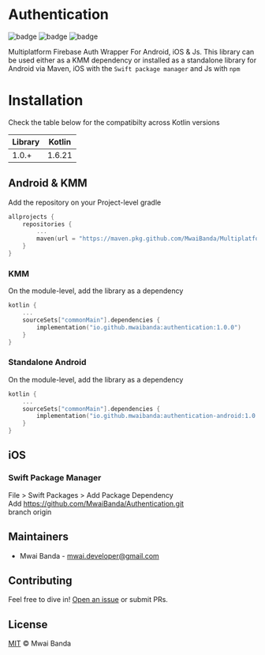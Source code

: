 # Authentication

![badge][badge-android]
![badge][badge-ios]
![badge][badge-js]

Multiplatform Firebase Auth Wrapper For Android, iOS & Js. This library can be used either as a KMM dependency or installed as a standalone library for Android via Maven, iOS with the `Swift package manager` and Js with `npm`

# Installation

Check the table below for the compatibilty across Kotlin versions

| Library    | Kotlin  |
| ---------- | ------- |
| 1.0.+      | 1.6.21  |

## Android & KMM

Add the repository on your Project-level gradle
```kotlin
allprojects {
    repositories {
        ...
        maven(url = "https://maven.pkg.github.com/MwaiBanda/Multiplatform-Auth")
    }
}
```

### KMM

On the module-level, add the library as a dependency

```kotlin
kotlin {
    ...
    sourceSets["commonMain"].dependencies {
        implementation("io.github.mwaibanda:authentication:1.0.0")
    }
}
```

### Standalone Android 

On the module-level, add the library as a dependency

```kotlin
kotlin {
    ...
    sourceSets["commonMain"].dependencies {
        implementation("io.github.mwaibanda:authentication-android:1.0.0")
    }
}
```

## iOS

### Swift Package Manager
File > Swift Packages > Add Package Dependency <br>
Add https://github.com/MwaiBanda/Authentication.git <br>
branch origin

## Maintainers

- Mwai Banda - [mwai.developer@gmail.com](mailto:mwai.developer@gmail.com)

## Contributing

Feel free to dive in! [Open an issue](https://github.com/MwaiBanda/Authentication/issues) or submit PRs.

## License

[MIT](LICENSE) © Mwai Banda


[badge-android]: http://img.shields.io/badge/-android-6EDB8D.svg?style=flat
[badge-jvm]: http://img.shields.io/badge/-jvm-DB413D.svg?style=flat
[badge-js]: http://img.shields.io/badge/-js-F8DB5D.svg?style=flat
[badge-js-ir]: https://img.shields.io/badge/support-[IR]-AAC4E0.svg?style=flat
[badge-nodejs]: https://img.shields.io/badge/-nodejs-68a063.svg?style=flat
[badge-linux]: http://img.shields.io/badge/-linux-2D3F6C.svg?style=flat 
[badge-windows]: http://img.shields.io/badge/-windows-4D76CD.svg?style=flat
[badge-wasm]: https://img.shields.io/badge/-wasm-624FE8.svg?style=flat
[badge-apple-silicon]: http://img.shields.io/badge/support-[AppleSilicon]-43BBFF.svg?style=flat
[badge-ios]: http://img.shields.io/badge/-ios-CDCDCD.svg?style=flat
[badge-mac]: http://img.shields.io/badge/-macos-111111.svg?style=flat
[badge-watchos]: http://img.shields.io/badge/-watchos-C0C0C0.svg?style=flat
[badge-tvos]: http://img.shields.io/badge/-tvos-808080.svg?style=flat
